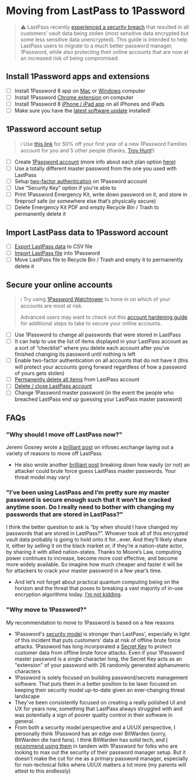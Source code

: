 # Moving from LastPass to 1Password
>⚠️ LastPass recently [experienced a security breach](https://www.wired.com/story/lastpass-breach-vaults-password-managers/) that resulted in all customers’ vault data being stolen (most sensitive data encrypted but some less sensitive data unencrypted). This guide is intended to help LastPass users to migrate to a much better password manager, 1Password, while also protecting their online accounts that are now at an increased risk of being compromised.

## Install 1Password apps and extensions

- [ ] Install 1Password 8 app on [Mac](https://downloads.1password.com/mac/1Password.zip) or [Windows](https://downloads.1password.com/win/1PasswordSetup-latest.exe) computer
- [ ] Install 1Password [Chrome extension](https://chrome.google.com/webstore/detail/1password-%E2%80%93-password-mana/aeblfdkhhhdcdjpifhhbdiojplfjncoa) on computer
- [ ] Install 1Password 8 [iPhone / iPad app](https://apps.apple.com/app/id1511601750?mt=8) on all iPhones and iPads  
- [ ] Make sure you have the [latest software update](https://support.apple.com/en-us/HT204204) installed!

## 1Password account setup

>ℹ️ Use [this link](https://start.1password.com/sign-up/family?c=TROY-MXIEYXAH) for 50% off your first year of a new 1Password Families account for you and 5 other people (thanks, [Troy Hunt](https://www.troyhunt.com/a-password-manager-isnt-just-for-christmas-its-for-life-so-heres-50-percent-off/)!)

- [ ]  Create [1Password account](https://start.1password.com/sign-up/plan) (more info about each plan option [here](https://1password.com/sign-up/))
- [ ]  Use a totally different master password from the one you used with LastPass 
- [ ]  Setup [two-factor authentication](https://my.1password.com/profile/2fa) on 1Password account
- [ ]  Use “Security Key” option if you're able to
- [ ]  Print 1Password Emergency Kit, write down password on it, and store in fireproof safe (or somewhere else that’s physically secure)
- [ ]  Delete Emergency Kit PDF and empty Recycle Bin / Trash to permanently delete it

## Import LastPass data to 1Password account

- [ ]  [Export LastPass data](https://support.1password.com/import-lastpass/) to CSV file
- [ ]  [Import LastPass file](https://my.1password.com/import/lastpass) into 1Password
- [ ]  Move LastPass file to Recycle Bin / Trash and empty it to permanently delete it

## Secure your online accounts

>ℹ️ Try using [1Password Watchtower](https://support.1password.com/watchtower/) to hone in on which of your accounts are most at risk. 
>
>Advanced users may want to check out this [account hardening guide](https://justinpagano.substack.com/p/protecting-against-a-password-manager-8f6) for additional steps to take to secure your online accounts.

- [ ]  Use 1Password to change all passwords that were stored in LastPass
- [ ]  It can help to use the list of items displayed in your LastPass account as a sort of “checklist” where you delete each account after you’ve finished changing its password until nothing is left
- [ ]  Enable two-factor authentication on all accounts that do not have it (this will protect your accounts going forward regardless of how a password of yours gets stolen)
- [ ]  [Permanently delete all items](https://support.lastpass.com/help/permanently-delete-items-lp020012) from LastPass account
- [ ]  [Delete / close LastPass account](https://lastpass.com/my.php)
- [ ]  Change 1Password master password (in the event the people who breached LastPass end up guessing your LastPass master password)

## FAQs

### "Why should I move off LastPass now?"
Jeremi Gosney wrote a [brilliant post](https://archive.is/Mumto) on infosec.exchange laying out a variety of reasons to move off LastPass
- He also wrote another [brilliant post](https://archive.ph/w95Lu) breaking down how easily (or not) an attacker could brute force guess LastPass master passwords. Your threat model may vary!

### "I’ve been using LastPass and I’m pretty sure my master password is secure enough such that it won’t be cracked anytime soon. Do I really need to bother with changing my passwords that are stored in LastPass?"
I think the better question to ask is “by when should I have changed my passwords that are stored in LastPass?”. Whoever took all of this encrypted vault data probably is going to hold onto it for…ever. And they’ll likely share it, either by selling it on the black market or, if they’re a nation-state actor, by sharing it with allied nation-states. Thanks to Moore’s Law, computing power continues to increase, become more cost effective, and become more widely available. So imagine how much cheaper and faster it will be for attackers to crack your master password in a few year’s time.
- And let’s not forget about practical quantum computing being on the horizon and the threat that poses to breaking a vast majority of in-use encryption algorithms today. [I’m not kidding](https://www.schneier.com/blog/archives/2023/01/breaking-rsa-with-a-quantum-computer.html).

### "Why move to 1Password?"
My recommendation to move to 1Password is based on a few reasons
- 1Password's [security model](https://1passwordstatic.com/files/security/1password-white-paper.pdf) is stronger than LastPass', especially in light of this incident that puts customers' data at risk of offline brute force attacks. 1Password has long incorporated a [Secret Key](https://support.1password.com/secret-key-security/) to protect customer data from offline brute force attacks. Even if your 1Password master password is a single character long, the Secret Key acts as an "extension" of your password with 26 randomly generated alphanumeric characters
- 1Password is solely focused on building password/secrets management software. That puts them in a better position to be laser focused on keeping their security model up-to-date given an ever-changing threat landscape
- They've been consistently focused on creating a really polished UI and UX for years now, something that LastPass always struggled with and was potentially a sign of poorer quality control in their software in general.
- From both a security model perspective and a UI/UX perspective, I personally think 1Password has an edge over BitWarden (sorry, BitWarden die hard fans). I think BitWarden has solid tech, and [I recommend using them](https://justinpagano.substack.com/i/90282736/password-manager-apps) in tandem with 1Password for folks who are looking to max out the security of their password manager setup. But it doesn’t make the cut for me as a primary password manager, especially for non-technical folks where UI/UX matters a lot more (my parents will attest to this endlessly)

